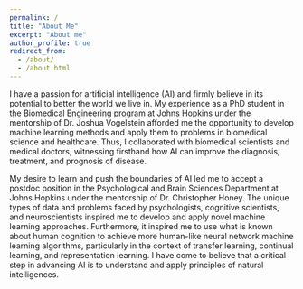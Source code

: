 ```yaml
---
permalink: /
title: "About Me"
excerpt: "About me"
author_profile: true
redirect_from:
  - /about/
  - /about.html
---
```


I have a passion for artificial intelligence (AI) and firmly believe in its potential to better the world we live in. My experience as a PhD student in the Biomedical Engineering program at Johns Hopkins under the mentorship of Dr. Joshua Vogelstein afforded me the opportunity to develop machine learning methods and apply them to problems in biomedical science and healthcare. Thus, I collaborated with biomedical scientists and medical doctors, witnessing firsthand how AI can improve the diagnosis, treatment, and prognosis of disease.

My desire to learn and push the boundaries of AI led me to accept a postdoc position in the Psychological and Brain Sciences Department at Johns Hopkins under the mentorship of Dr. Christopher Honey. The unique types of data and problems faced by psychologists, cognitive scientists, and neuroscientists inspired me to develop and apply novel machine learning approaches. Furthermore, it inspired me to use what is known about human cognition to achieve more human-like neural network machine learning algorithms, particularly in the context of transfer learning, continual learning, and representation learning. I have come to believe that a critical step in advancing AI is to understand and apply principles of natural intelligences.
